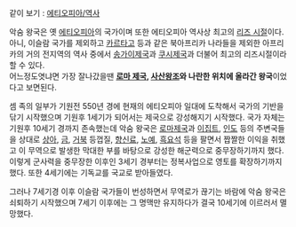 같이 보기 : [에티오피아/역사](%EC%97%90%ED%8B%B0%EC%98%A4%ED%94%BC%EC%95%84/%EC%97%AD%EC%82%AC.md)

악숨 왕국은 옛 [에티오피아](%EC%97%90%ED%8B%B0%EC%98%A4%ED%94%BC%EC%95%84.md)의 국가이며 또한
에티오피아 역사상 최고의 [리즈 시절](%EB%A6%AC%EC%A6%88%20%EC%8B%9C%EC%A0%88.md)이다. 아니,
이슬람 국가를 제외하고 [카르타고](%EC%B9%B4%EB%A5%B4%ED%83%80%EA%B3%A0.md) 등과 같은 북아프리카
나라들을 제외한 아프리카의 거의 전지역의 역사 중에서 [송가이제국](%EC%86%A1%EA%B0%80%EC%9D%B4%20%EC%A0%9C%EA%B5%AD.md)과 [쿠시제국](%EC%BF%A0%EC%8B%9C%20%EC%A0%9C%EA%B5%AD.md)과 더불어 최고의 리즈시절이라 할 수 있다.  
어느정도엿냐면 가장 잘나갔을땐 **[로마 제국](%EB%A1%9C%EB%A7%88%20%EC%A0%9C%EA%B5%AD.md), [사산왕조](%EC%82%AC%EC%82%B0%20%EC%99%95%EC%A1%B0.md)와 나란한 위치에 올라간 왕국**이었다고 보면된다.

셈 족의 일부가 기원전 550년 경에 현재의 에티오피아 일대에 도착해서 국가의 기반을 닦기 시작했으며 기원후 1세기가 되어서는 제국으로
강성해지기 시작했다. 국가 자체는 기원후 10세기 경까지 존속했는데 악숨 왕국은 [로마제국](%EB%A1%9C%EB%A7%88%20%EC%A0%9C%EA%B5%AD.md)과
[이집트](%EC%9D%B4%EC%A7%91%ED%8A%B8.md), [인도](%EC%9D%B8%EB%8F%84.md) 등의
주변국들을 상대로 [상아](%EC%83%81%EC%95%84.md), [금](%EA%B8%88.md),
[거북](%EA%B1%B0%EB%B6%81.md) 등껍질, [향신료](%ED%96%A5%EC%8B%A0%EB%A3%8C.md),
[노예](%EB%85%B8%EC%98%88.md), [흑요석](%ED%9D%91%EC%9A%94%EC%84%9D.md) 등을
팔면서 짭짤한 이익을 취했고 이 무역으로 발생한 막대한 부를 바탕으로 강성한 해군력으로 중무장하기까지 했다. 이렇게 군사력을 중무장한 이후인
3세기 경부터는 정복사업으로 영토를 확장하기까지 했다. 또한 4세기에는 기독교를 국교로 받아들였다.

그러나 7세기경 이후 이슬람 국가들이 번성하면서 무역로가 끊기는 바람에 악숨 왕국은 쇠퇴하기 시작했으며 7세기 이후에는 그 명맥만 유지하다가
결국 10세기에 이르러서 멸망했다.

